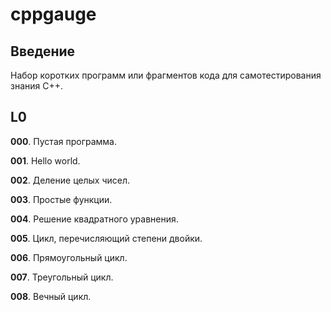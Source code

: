 # cppgauge

## Введение

Набор коротких программ или фрагментов кода для самотестирования знания C++.


## L0

**000**. Пустая программа.

**001**. Hello world.

**002**. Деление целых чисел.

**003**. Простые функции.

**004**. Решение квадратного уравнения.

**005**. Цикл, перечисляющий степени двойки.

**006**. Прямоугольный цикл.

**007**. Треугольный цикл.

**008**. Вечный цикл.


